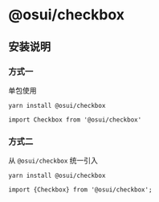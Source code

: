 # @osui/checkbox

## 安装说明

### 方式一

单包使用

```
yarn install @osui/checkbox
```

```
import Checkbox from '@osui/checkbox'
```

### 方式二

从 `@osui/checkbox` 统一引入

```
yarn install @osui/checkbox
```

```
import {Checkbox} from '@osui/checkbox';
```




